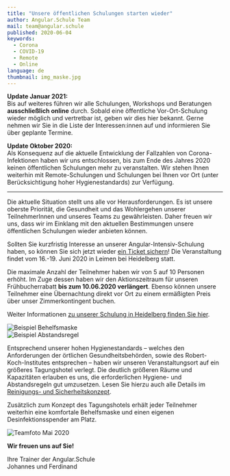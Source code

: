 ```yaml
---
title: "Unsere öffentlichen Schulungen starten wieder"
author: Angular.Schule Team
mail: team@angular.schule
published: 2020-06-04
keywords:
  - Corona
  - COVID-19
  - Remote
  - Online
language: de
thumbnail: img_maske.jpg
---
```


**Update Januar 2021:**  
Bis auf weiteres führen wir alle Schulungen, Workshops und Beratungen **ausschließlich online** durch.
Sobald eine öffentliche Vor-Ort-Schulung wieder möglich und vertretbar ist, geben wir dies hier bekannt. Gerne nehmen wir Sie in die Liste der Interessen:innen auf und informieren Sie über geplante Termine.

**Update Oktober 2020:**  
Als Konsequenz auf die aktuelle Entwicklung der Fallzahlen von Corona-Infektionen haben wir uns entschlossen, bis zum Ende des Jahres 2020 keinen öffentlichen Schulungen mehr zu veranstalten. Wir stehen Ihnen weiterhin mit Remote-Schulungen und Schulungen bei Ihnen vor Ort (unter Berücksichtigung hoher Hygienestandards) zur Verfügung.

---

Die aktuelle Situation stellt uns alle vor Herausforderungen.
Es ist unsere oberste Priorität, die Gesundheit und das Wohlergehen unserer TeilnehmerInnen und unseres Teams zu gewährleisten. 
Daher freuen wir uns, dass wir im Einklang mit den aktuellen Bestimmungen unsere öffentlichen Schulungen wieder anbieten können.

Sollten Sie kurzfristig Interesse an unserer Angular-Intensiv-Schulung haben,
so können Sie sich jetzt wieder [ein Ticket sichern](https://tickets-hd.angular.schule/heidelberg-v8/)!
Die Veranstaltung findet vom 16.-19. Juni 2020 in Leimen bei Heidelberg statt.

Die maximale Anzahl der Teilnehmer haben wir von 5 auf 10 Personen erhöht.
Im Zuge dessen haben wir den Aktionszeitraum für unseren Frühbucherrabatt **bis zum 10.06.2020 verlängert**. 
Ebenso können unsere Teilnehmer eine Übernachtung direkt vor Ort zu einem ermäßigten Preis über unser Zimmerkontingent buchen.

Weiter Informationen [zu unserer Schulung in Heidelberg finden Sie hier](https://angular.schule/schulungen/heidelberg).


<div class="row mb-4">
  <div class="col-6">
    <img src="https://angular-schule.github.io/website-articles/2020-06-corona-lockerung/img_maske.jpg" alt="Beispiel Behelfsmaske">
  </div>
  <div class="col-6">
    <img src="https://angular-schule.github.io/website-articles/2020-06-corona-lockerung/img_abstand.jpg" alt="Beispiel Abstandsregel">
  </div>
</div>


Entsprechend unserer hohen Hygienestandards –
welches den Anforderungen der örtlichen Gesundheitsbehörden,
sowie des Robert-Koch-Institutes entsprechen –
haben wir unseren Veranstaltungsort auf ein größeres Tagungshotel verlegt.
Die deutlich größeren Räume und Kapazitäten erlauben es uns, die erforderlichen Hygiene- und Abstandsregeln gut umzusetzen.
Lesen Sie hierzu auch alle Details im [Reinigungs- und Sicherheitskonzept](https://www.hotel-villa-toskana.de/storage/pdf/Hygienema%C3%9Fnahmen%20Villa%20Toskana.pdf).

Zusätzlich zum Konzept des Tagungshotels erhält jeder Teilnehmer weiterhin eine komfortale Behelfsmaske und einen eigenen Desinfektionsspender am Platz.

![Teamfoto Mai 2020](teamfoto-heidelberg_2020-05.jpg)

**Wir freuen uns auf Sie!**

Ihre Trainer der Angular.Schule  
Johannes und Ferdinand